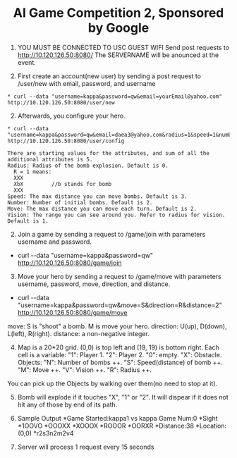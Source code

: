 <h1 align="center">
  AI Game Competition 2, Sponsored by Google
</h1>

1. YOU MUST BE CONNECTED TO USC GUEST WIFI
  Send post requests to http://10.120.126.50:8080/
  The SERVERNAME will be anounced at the event.

  1. First create an account(new user) by sending a post request to /user/new with email, password, and username

    * curl --data "username=kappa&password=qw&email=yourEmail@yahoo.com" http://10.120.126.50:8080/user/new

  2. Afterwards, you configure your hero.

    * curl --data "username=kappa&password=qw&email=daea3@yahoo.com&radius=1&speed=1&number=0&move=0&vision=3" http://10.120.126.50:8080/user/config

    There are starting values for the attributes, and sum of all the additional attributes is 5.
    Radius: Radius of the bomb explosion. Default is 0.
      R = 1 means:  
      XXX
      XbX         //b stands for bomb
      XXX
    Speed: The max distance you can move bombs. Default is 3.
    Number: Number of initial bombs. Default is 2.
    Move: The max distance you can move each turn. Default is 2.
    Vision: The range you can see around you. Refer to radius for vision. Default is 1.


2. Join a game by sending a request to /game/join with parameters username and password.
  
  * curl --data "username=kappa&password=qw" http://10.120.126.50:8080/game/join
  
3. Move your hero by sending a request to /game/move with parameters username, password, move, direction, and distance.
  
  * curl --data "username=kappa&password=qw&move=S&direction=R&distance=2" http://10.120.126.50:8080/game/move

  move: S is "shoot" a bomb. M is move your hero.
  direction: U(up), D(down), L(left), R(right).
  distance: a non-negative integer.

4. Map is a 20*20 grid. (0,0) is top left and (19, 19) is bottom right. Each cell is a variable:
  "1": Player 1.
  "2": Player 2.
  "0": empty.
  "X": Obstacle.
  Objects:
  "N": Number of bombs ++. 
  "S": Speed(distance) of bomb ++.
  "M": Move ++.
  "V": Vision ++.
  "R": Radius ++.

  You can pick up the Objects by walking over them(no need to stop at it).

5. Bomb will explode if it touches "X", "1" or "2". It will dispear if it does not hit any of those by end of its path.

6. Sample Output
    *Game Started:kappa1 vs kappa Game Num:0
    *Sight
    *1OOVO
    *OOOXX
    *XOOOX
    *ROOOR
    *OORXR
    *Distance:38
    *Location:(0,0)
    *r2s3n2m2v4

7. Server will process 1 request every 15 seconds
